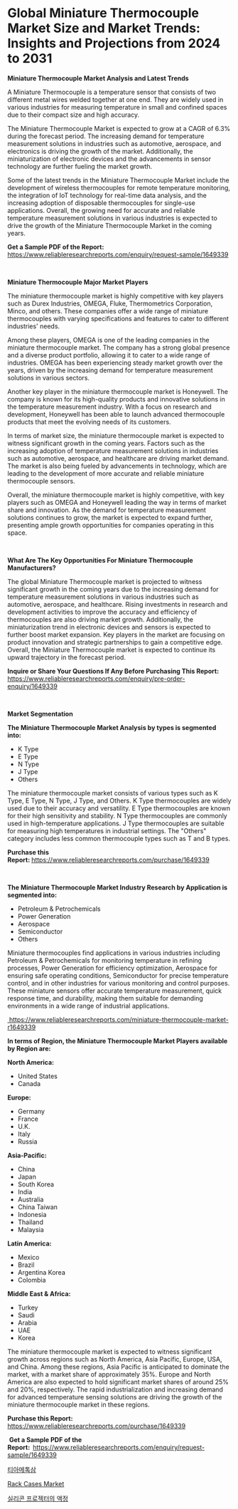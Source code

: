 <p><h1>Global Miniature Thermocouple Market Size and Market Trends: Insights and Projections from 2024 to 2031</h1></p><p><strong>Miniature Thermocouple Market Analysis and Latest Trends</strong></p>
<p><p>A Miniature Thermocouple is a temperature sensor that consists of two different metal wires welded together at one end. They are widely used in various industries for measuring temperature in small and confined spaces due to their compact size and high accuracy.</p><p>The Miniature Thermocouple Market is expected to grow at a CAGR of 6.3% during the forecast period. The increasing demand for temperature measurement solutions in industries such as automotive, aerospace, and electronics is driving the growth of the market. Additionally, the miniaturization of electronic devices and the advancements in sensor technology are further fueling the market growth.</p><p>Some of the latest trends in the Miniature Thermocouple Market include the development of wireless thermocouples for remote temperature monitoring, the integration of IoT technology for real-time data analysis, and the increasing adoption of disposable thermocouples for single-use applications. Overall, the growing need for accurate and reliable temperature measurement solutions in various industries is expected to drive the growth of the Miniature Thermocouple Market in the coming years.</p></p>
<p><strong>Get a Sample PDF of the Report:&nbsp;</strong> <a href="https://www.reliableresearchreports.com/enquiry/request-sample/1649339">https://www.reliableresearchreports.com/enquiry/request-sample/1649339</a></p>
<p>&nbsp;</p>
<p><strong>Miniature Thermocouple Major Market Players</strong></p>
<p><p>The miniature thermocouple market is highly competitive with key players such as Durex Industries, OMEGA, Fluke, Thermometrics Corporation, Minco, and others. These companies offer a wide range of miniature thermocouples with varying specifications and features to cater to different industries' needs.</p><p>Among these players, OMEGA is one of the leading companies in the miniature thermocouple market. The company has a strong global presence and a diverse product portfolio, allowing it to cater to a wide range of industries. OMEGA has been experiencing steady market growth over the years, driven by the increasing demand for temperature measurement solutions in various sectors.</p><p>Another key player in the miniature thermocouple market is Honeywell. The company is known for its high-quality products and innovative solutions in the temperature measurement industry. With a focus on research and development, Honeywell has been able to launch advanced thermocouple products that meet the evolving needs of its customers.</p><p>In terms of market size, the miniature thermocouple market is expected to witness significant growth in the coming years. Factors such as the increasing adoption of temperature measurement solutions in industries such as automotive, aerospace, and healthcare are driving market demand. The market is also being fueled by advancements in technology, which are leading to the development of more accurate and reliable miniature thermocouple sensors.</p><p>Overall, the miniature thermocouple market is highly competitive, with key players such as OMEGA and Honeywell leading the way in terms of market share and innovation. As the demand for temperature measurement solutions continues to grow, the market is expected to expand further, presenting ample growth opportunities for companies operating in this space.</p></p>
<p>&nbsp;</p>
<p><strong>What Are The Key Opportunities For Miniature Thermocouple Manufacturers?</strong></p>
<p><p>The global Miniature Thermocouple market is projected to witness significant growth in the coming years due to the increasing demand for temperature measurement solutions in various industries such as automotive, aerospace, and healthcare. Rising investments in research and development activities to improve the accuracy and efficiency of thermocouples are also driving market growth. Additionally, the miniaturization trend in electronic devices and sensors is expected to further boost market expansion. Key players in the market are focusing on product innovation and strategic partnerships to gain a competitive edge. Overall, the Miniature Thermocouple market is expected to continue its upward trajectory in the forecast period.</p></p>
<p><strong>Inquire or Share Your Questions If Any Before Purchasing This Report:</strong> <a href="https://www.reliableresearchreports.com/enquiry/pre-order-enquiry/1649339">https://www.reliableresearchreports.com/enquiry/pre-order-enquiry/1649339</a></p>
<p>&nbsp;</p>
<p><strong>Market Segmentation</strong></p>
<p><strong>The Miniature Thermocouple Market Analysis by types is segmented into:</strong></p>
<p><ul><li>K Type</li><li>E Type</li><li>N Type</li><li>J Type</li><li>Others</li></ul></p>
<p><p>The miniature thermocouple market consists of various types such as K Type, E Type, N Type, J Type, and Others. K Type thermocouples are widely used due to their accuracy and versatility. E Type thermocouples are known for their high sensitivity and stability. N Type thermocouples are commonly used in high-temperature applications. J Type thermocouples are suitable for measuring high temperatures in industrial settings. The "Others" category includes less common thermocouple types such as T and B types.</p></p>
<p><strong>Purchase this Report:&nbsp;</strong><a href="https://www.reliableresearchreports.com/purchase/1649339">https://www.reliableresearchreports.com/purchase/1649339</a></p>
<p>&nbsp;</p>
<p><strong>The Miniature Thermocouple Market Industry Research by Application is segmented into:</strong></p>
<p><ul><li>Petroleum & Petrochemicals</li><li>Power Generation</li><li>Aerospace</li><li>Semiconductor</li><li>Others</li></ul></p>
<p><p>Miniature thermocouples find applications in various industries including Petroleum & Petrochemicals for monitoring temperature in refining processes, Power Generation for efficiency optimization, Aerospace for ensuring safe operating conditions, Semiconductor for precise temperature control, and in other industries for various monitoring and control purposes. These miniature sensors offer accurate temperature measurement, quick response time, and durability, making them suitable for demanding environments in a wide range of industrial applications.</p></p>
<p><a href="https://www.reliableresearchreports.com/miniature-thermocouple-market-r1649339">&nbsp;https://www.reliableresearchreports.com/miniature-thermocouple-market-r1649339</a></p>
<p><strong>In terms of Region, the Miniature Thermocouple Market Players available by Region are:</strong></p>
<p>
    <p> <strong> North America: </strong>
        <ul>
            <li>United States</li>
            <li>Canada</li>
        </ul>
        </p> 
    <p> <strong> Europe: </strong>
        <ul>
            <li>Germany</li>
            <li>France</li>
            <li>U.K.</li>
            <li>Italy</li>
            <li>Russia</li>
        </ul>
        </p> 
    <p> <strong> Asia-Pacific: </strong>
        <ul>
            <li>China</li>
            <li>Japan</li>
            <li>South Korea</li>
            <li>India</li>
            <li>Australia</li>
            <li>China Taiwan</li>
            <li>Indonesia</li>
            <li>Thailand</li>
            <li>Malaysia</li>
        </ul>
        </p> 
    <p> <strong> Latin America: </strong>
        <ul>
            <li>Mexico</li>
            <li>Brazil</li>
            <li>Argentina Korea</li>
            <li>Colombia</li>
        </ul>
        </p> 
    <p> <strong> Middle East & Africa: </strong>
        <ul>
            <li>Turkey</li>
            <li>Saudi</li>
            <li>Arabia</li>
            <li>UAE</li>
            <li>Korea</li>
        </ul>
    </p>
    </p>
<p><p>The miniature thermocouple market is expected to witness significant growth across regions such as North America, Asia Pacific, Europe, USA, and China. Among these regions, Asia Pacific is anticipated to dominate the market, with a market share of approximately 35%. Europe and North America are also expected to hold significant market shares of around 25% and 20%, respectively. The rapid industrialization and increasing demand for advanced temperature sensing solutions are driving the growth of the miniature thermocouple market in these regions.</p></p>
<p><strong>Purchase this Report: </strong><a href="https://www.reliableresearchreports.com/purchase/1649339">https://www.reliableresearchreports.com/purchase/1649339</a></p>
<p>&nbsp;<strong>Get a Sample PDF of the Report:&nbsp;&nbsp;</strong><a href="https://www.reliableresearchreports.com/enquiry/request-sample/1649339">https://www.reliableresearchreports.com/enquiry/request-sample/1649339</a></p>
<p><strong></strong></p>
<p><p><a href="https://medium.com/@minimini78678/%ED%8B%B0%EC%95%84%EB%A9%94%ED%86%A1%EC%82%BC-%EC%8B%9C%EC%9E%A5-%EC%9C%A0%ED%98%95-%EC%9D%91%EC%9A%A9-%EB%B0%8F-%EC%A7%80%EB%A6%AC%EC%97%90-%EB%8C%80%ED%95%9C-%ED%8F%AC%EA%B4%84%EC%A0%81%EC%9D%B8-%ED%8F%89%EA%B0%80-50fe9d48f552">티아메톡삼</a></p><p><a href="https://github.com/RoccoManning/Market-Research-Report-List-4/blob/main/rack-cases-market.md">Rack Cases Market</a></p><p><a href="https://github.com/lzrvbyqzftro57/Market-Research-Report-List-1/blob/main/159000927825.md">실리콘 프로젝터의 액정</a></p></p>